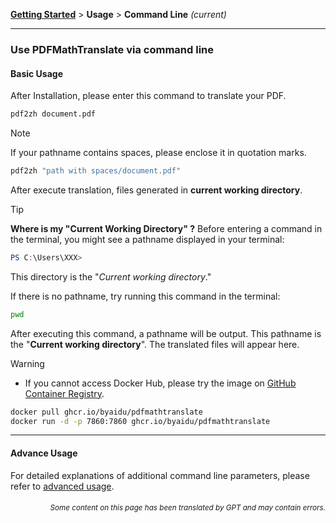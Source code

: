 [**Getting Started**](./getting-started.md) > **Usage** > **Command Line** _(current)_

---

### Use PDFMathTranslate via command line

#### Basic Usage

After Installation, please enter this command to translate your PDF.

```bash
pdf2zh document.pdf
```

> [!NOTE]
> 
> If your pathname contains spaces, please enclose it in quotation marks.
> 
> ```bash
> pdf2zh "path with spaces/document.pdf"
> ```

After execute translation, files generated in **current working directory**.

> [!TIP]
> **Where is my "Current Working Directory" ?**
> Before entering a command in the terminal, you might see a pathname displayed in your terminal:
> 
> ```powershell
> PS C:\Users\XXX>
> ```
> 
> This directory is the "*Current working directory*."
> 
> If there is no pathname, try running this command in the terminal:
> 
> ```bash
> pwd
> ```
> 
> After executing this command, a pathname will be output. This pathname is the "**Current working directory**". The translated files will appear here.

> [!WARNING]
> 
> - If you cannot access Docker Hub, please try the image on [GitHub Container Registry](https://github.com/Byaidu/PDFMathTranslate/pkgs/container/pdfmathtranslate).
> 
> ```bash
> docker pull ghcr.io/byaidu/pdfmathtranslate
> docker run -d -p 7860:7860 ghcr.io/byaidu/pdfmathtranslate
> ```

---

#### Advance Usage

For detailed explanations of additional command line parameters, please refer to [advanced usage](./../advanced/ADVANCED_usage.md).

<div align="right">
<h6><small>Some content on this page has been translated by GPT and may contain errors.</small></h6>